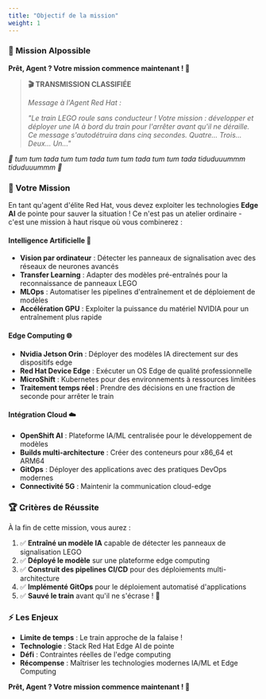 ```yaml
---
title: "Objectif de la mission"
weight: 1
---
```


### 🚂 Mission AIpossible

**Prêt, Agent ? Votre mission commence maintenant ! 🚀**

> **🎬 TRANSMISSION CLASSIFIÉE**
> 
> *Message à l'Agent Red Hat :*
> 
> *"Le train LEGO roule sans conducteur ! Votre mission : développer et déployer une IA à bord du train pour l'arrêter avant qu'il ne déraille. Ce message s'autodétruira dans cinq secondes. Quatre... Trois... Deux... Un..."*

*🎵 tum tum tada tum tum tada tum tum tada tum tum tada tiduduuummm tiduduuummm 🎵*

### 🎯 Votre Mission

En tant qu'agent d'élite Red Hat, vous devez exploiter les technologies **Edge AI** de pointe pour sauver la situation ! Ce n'est pas un atelier ordinaire - c'est une mission à haut risque où vous combinerez :

#### Intelligence Artificielle 🤖
- **Vision par ordinateur** : Détecter les panneaux de signalisation avec des réseaux de neurones avancés
- **Transfer Learning** : Adapter des modèles pré-entraînés pour la reconnaissance de panneaux LEGO
- **MLOps** : Automatiser les pipelines d'entraînement et de déploiement de modèles
- **Accélération GPU** : Exploiter la puissance du matériel NVIDIA pour un entraînement plus rapide

#### Edge Computing 🌐
- **Nvidia Jetson Orin** : Déployer des modèles IA directement sur des dispositifs edge
- **Red Hat Device Edge** : Exécuter un OS Edge de qualité professionnelle
- **MicroShift** : Kubernetes pour des environnements à ressources limitées
- **Traitement temps réel** : Prendre des décisions en une fraction de seconde pour arrêter le train

#### Intégration Cloud ☁️
- **OpenShift AI** : Plateforme IA/ML centralisée pour le développement de modèles
- **Builds multi-architecture** : Créer des conteneurs pour x86_64 et ARM64
- **GitOps** : Déployer des applications avec des pratiques DevOps modernes
- **Connectivité 5G** : Maintenir la communication cloud-edge

### 🏆 Critères de Réussite

À la fin de cette mission, vous aurez :

1. ✅ **Entraîné un modèle IA** capable de détecter les panneaux de signalisation LEGO
2. ✅ **Déployé le modèle** sur une plateforme edge computing
3. ✅ **Construit des pipelines CI/CD** pour des déploiements multi-architecture
4. ✅ **Implémenté GitOps** pour le déploiement automatisé d'applications
5. ✅ **Sauvé le train** avant qu'il ne s'écrase ! 🎉

### ⚡ Les Enjeux

- **Limite de temps** : Le train approche de la falaise !
- **Technologie** : Stack Red Hat Edge AI de pointe
- **Défi** : Contraintes réelles de l'edge computing
- **Récompense** : Maîtriser les technologies modernes IA/ML et Edge Computing

**Prêt, Agent ? Votre mission commence maintenant ! 🚀**

